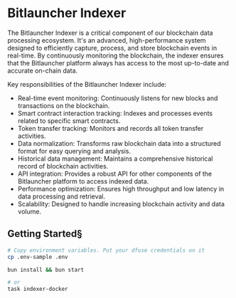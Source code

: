 # Bitlauncher Indexer

The Bitlauncher Indexer is a critical component of our blockchain data processing ecosystem. It's an advanced, high-performance system designed to efficiently capture, process, and store blockchain events in real-time. By continuously monitoring the blockchain, the indexer ensures that the Bitlauncher platform always has access to the most up-to-date and accurate on-chain data.

Key responsibilities of the Bitlauncher Indexer include:

- Real-time event monitoring: Continuously listens for new blocks and transactions on the blockchain.
- Smart contract interaction tracking: Indexes and processes events related to specific smart contracts.
- Token transfer tracking: Monitors and records all token transfer activities.
- Data normalization: Transforms raw blockchain data into a structured format for easy querying and analysis.
- Historical data management: Maintains a comprehensive historical record of blockchain activities.
- API integration: Provides a robust API for other components of the Bitlauncher platform to access indexed data.
- Performance optimization: Ensures high throughput and low latency in data processing and retrieval.
- Scalability: Designed to handle increasing blockchain activity and data volume.

## Getting Started§

```bash
# Copy environment variables. Put your dfuse credentials on it
cp .env-sample .env

bun install && bun start

# or
task indexer-docker
```
